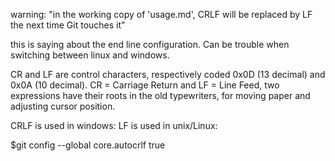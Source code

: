 warning: "in the working copy of 'usage.md', CRLF will be replaced by LF the next time Git touches it"

this is saying about the end line configuration. Can be trouble when switching between linux and windows.

CR and LF are control characters, respectively coded 0x0D (13 decimal) and 0x0A (10 decimal).
CR = Carriage Return and LF = Line Feed,
two expressions have their roots in the old typewriters, for moving paper and adjusting cursor position.


CRLF is used in windows:
LF is used in unix/Linux:

$git config --global core.autocrlf true

